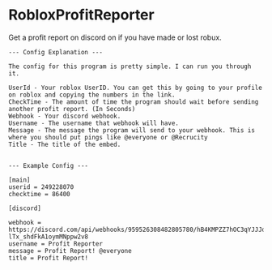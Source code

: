 # RobloxProfitReporter

<html>
  <body>
    Get a profit report on discord on if you have made or lost robux.

    --- Config Explanation ---

    The config for this program is pretty simple. I can run you through it.
    
    UserId - Your roblox UserID. You can get this by going to your profile on roblox and copying the numbers in the link.
    CheckTime - The amount of time the program should wait before sending another profit report. (In Seconds)
    Webhook - Your discord webhook.
    Username - The username that webhook will have.
    Message - The message the program will send to your webhook. This is where you should put pings like @everyone or @Recrucity
    Title - The title of the embed.


    --- Example Config ---

    [main]
    userid = 249228070
    checktime = 86400

    [discord]

    webhook = https://discord.com/api/webhooks/959526308482805780/hB4KMPZZ7hOC3qYJJJdVcujXj76jFJRG9TY_tQhfKwHGI-lTx_shdFkA1oymMNppw2v8
    username = Profit Reporter
    message = Profit Report! @everyone
    title = Profit Report!
  </body>
</html>
